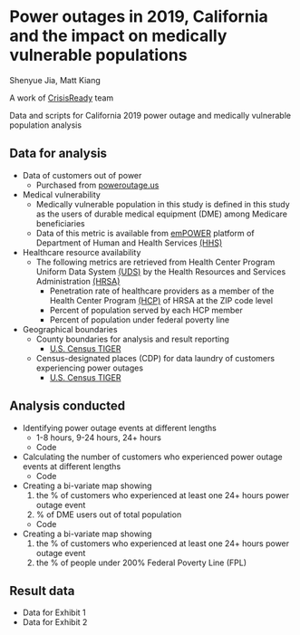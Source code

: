 # Power outages in 2019, California and the impact on medically vulnerable populations

Shenyue Jia, Matt Kiang

A work of [CrisisReady](https://www.crisisready.io/) team

Data and scripts for California 2019 power outage and medically vulnerable population analysis

## Data for analysis
- Data of customers out of power
  - Purchased from [poweroutage.us](https://poweroutage.us/)
- Medical vulnerability
  - Medically vulnerable population in this study is defined in this study as the users of durable medical equipment (DME) among Medicare beneficiaries
  - Data of this metric is available from [emPOWER](https://empowerprogram.hhs.gov/) platform of Department of Human and Health Services [(HHS)](https://www.hhs.gov/)
- Healthcare resource availability
  - The following metrics are retrieved from Health Center Program Uniform Data System [(UDS)](https://data.hrsa.gov/tools/data-reporting/program-data) by the Health Resources and Services Administration [(HRSA)](https://www.hrsa.gov/)
    - Penetration rate of healthcare providers as a member of the Health Center Program [(HCP)](https://bphc.hrsa.gov/) of HRSA at the ZIP code level
    - Percent of population served by each HCP member
    - Percent of population under federal poverty line
- Geographical boundaries
  - County boundaries for analysis and result reporting
    - [U.S. Census TIGER](https://www.census.gov/geographies/mapping-files/time-series/geo/tiger-line-file.html)
  - Census-designated places (CDP) for data laundry of customers experiencing power outages
    - [U.S. Census TIGER](https://www.census.gov/geographies/mapping-files/time-series/geo/tiger-line-file.html)

## Analysis conducted
- Identifying power outage events at different lengths
  - 1-8 hours, 9-24 hours, 24+ hours
  - Code
- Calculating the number of customers who experienced power outage events at different lengths
  - Code 
- Creating a bi-variate map showing
  1. the % of customers who experienced at least one 24+ hours power outage event
  2. % of DME users out of total population
  - Code
- Creating a bi-variate map showing
  1. the % of customers who experienced at least one 24+ hours power outage event
  2. the % of people under 200% Federal Poverty Line (FPL)

## Result data
- Data for Exhibit 1
- Data for Exhibit 2
